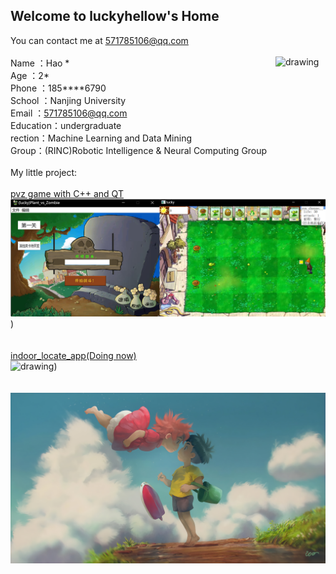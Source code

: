 ## Welcome to luckyhellow's Home

You can contact me at [571785106@qq.com](571785106@qq.com)\
\
<img src="photo.png" alt="drawing" align='right' width="80"/>
Name  ：Hao \*\
Age     ：2\*\
Phone ：185****6790\
School   ：Nanjing University\
Email  ：571785106@qq.com\
Education：undergraduate\
rection：Machine Learning and Data Mining\
Group：(RINC)Robotic Intelligence & Neural Computing Group\
\
My little project:\
\
[pvz game with C++ and QT](https://github.com/luckyhellow/PVZ_QT)\
<img src="PVZ.png" alt="drawing" width="600"/>)\
\
\
[indoor_locate_app(Doing now)](https://github.com/luckyhellow/loc_project)\
<img src="loc.png" alt="drawing" width="400"/>)\
\
\
![pic1](pic1.jpg)

